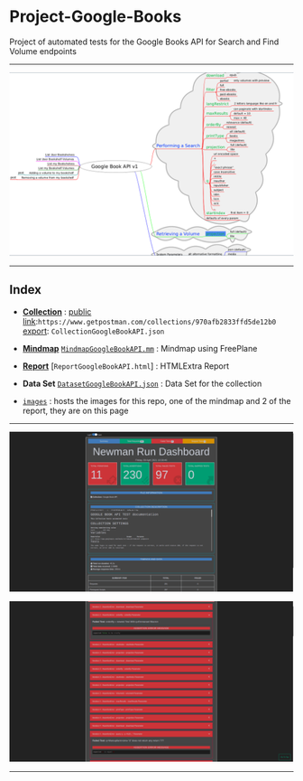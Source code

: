 # Project-Google-Books

Project of automated tests for the Google Books API for Search and Find Volume endpoints

- - - - - - - - - - - - - - - - - - - - - - - - - - - - - - -
![mindmap](images/MindmapGoogleBookAPI.png?raw=true)
- - - - - - - - - - - - - - - - - - - - - - - - - - - - - - -

## Index

* [**Collection**](https://github.com/RomainSeite/Project-Google-Books/blob/main/CollectionGoogleBookAPI.json) : [public link](https://www.getpostman.com/collections/970afb2833ffd5de12b0):`https://www.getpostman.com/collections/970afb2833ffd5de12b0`
 [export](https://github.com/RomainSeite/Project-Google-Books/blob/main/CollectionGoogleBookAPI.json): `CollectionGoogleBookAPI.json`

* [**Mindmap**](https://github.com/RomainSeite/Project-Google-Books/blob/main/images/MindmapGoogleBookAPI.png) [`MindmapGoogleBookAPI.mm`](https://github.com/RomainSeite/Project-Google-Books/blob/main/MindmapGoogleBookAPI.mm) : Mindmap using FreePlane

* [**Report**](https://github.com/RomainSeite/Project-Google-Books/blob/main/images/ReportSummaryGoogleBookAPI.png) [`ReportGoogleBookAPI.html`] : HTMLExtra Report

* **Data Set** [`DatasetGoogleBookAPI.json`](https://github.com/RomainSeite/Project-Google-Books/blob/main/DatasetGoogleBookAPI.json) : Data Set for the collection

* [`images`](https://github.com/RomainSeite/Project-Google-Books/tree/main/images) : hosts the images for this repo, one of the mindmap and 2 of the report, they are on this page

- - - - - - - - - - - - - - - - - - - - - - - - - - - - - - -

![report](images/ReportSummaryGoogleBookAPI.png?raw=true)

![report](images/ReportFailsGoogleBookAPI.png?raw=true)

- - - - - - - - - - - - - - - - - - - - - - - - - - - - - - -
